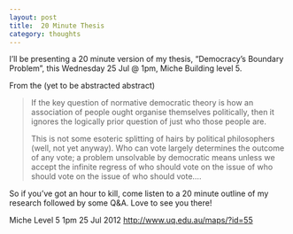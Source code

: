 ```yaml
---
layout: post
title:  20 Minute Thesis
category: thoughts
---
```


I’ll be presenting a 20 minute version of my thesis, “Democracy’s Boundary Problem”, this Wednesday 25 Jul @ 1pm, Miche Building level 5.

From the (yet to be abstracted abstract)

> If the key question of normative democratic theory is how an association of people ought organise themselves politically, then it ignores the logically prior question of just who those people are.
>
> This is not some esoteric splitting of hairs by political philosophers (well, not yet anyway).  Who can vote largely determines the outcome of any vote; a problem unsolvable by democratic means unless we accept the infinite regress of who should vote on the issue of who should vote on the issue of who should vote….

So if you’ve got an hour to kill, come listen to a 20 minute outline of my research followed by some Q&A.  Love to see you there!

Miche Level 5 1pm 25 Jul 2012 http://www.uq.edu.au/maps/?id=55
